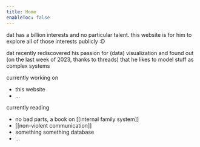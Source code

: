 ```yaml
---
title: Home
enableToc: false
---
```

dat has a billion interests and no particular talent. this website is for him to explore all of those interests publicly :D

dat recently rediscovered his passion for (data) visualization and found out (on the last week of 2023, thanks to threads) that he likes to model stuff as complex systems

currently working on
- this website
- ...

currently reading
- no bad parts, a book on [[internal family system]]
- [[non-violent communication]]
- something something database
- ...
